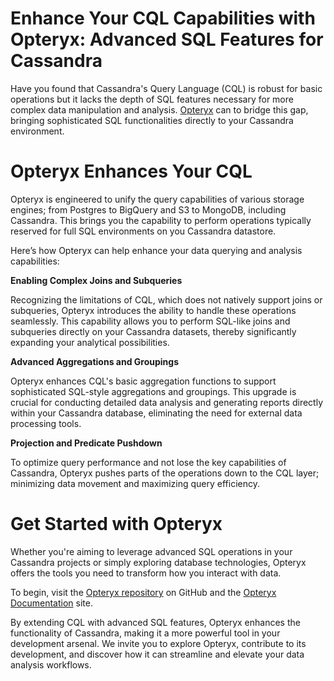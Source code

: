 <!--- Use Opteryx to Supercharge Cassandra with SQL Features --->

# Enhance Your CQL Capabilities with Opteryx: Advanced SQL Features for Cassandra

Have you found that Cassandra's Query Language (CQL) is robust for basic operations but it lacks the depth of SQL features necessary for more complex data manipulation and analysis. [Opteryx](https://opteryx.dev) can to bridge this gap, bringing sophisticated SQL functionalities directly to your Cassandra environment.

# Opteryx Enhances Your CQL

Opteryx is engineered to unify the query capabilities of various storage engines; from Postgres to BigQuery and S3 to MongoDB, including Cassandra. This brings you the capability to perform operations typically reserved for full SQL environments on you Cassandra datastore. 

Here’s how Opteryx can help enhance your data querying and analysis capabilities:

**Enabling Complex Joins and Subqueries**

Recognizing the limitations of CQL, which does not natively support joins or subqueries, Opteryx introduces the ability to handle these operations seamlessly. This capability allows you to perform SQL-like joins and subqueries directly on your Cassandra datasets, thereby significantly expanding your analytical possibilities.

**Advanced Aggregations and Groupings**

Opteryx enhances CQL's basic aggregation functions to support sophisticated SQL-style aggregations and groupings. This upgrade is crucial for conducting detailed data analysis and generating reports directly within your Cassandra database, eliminating the need for external data processing tools.

**Projection and Predicate Pushdown**

To optimize query performance and not lose the key capabilities of Cassandra, Opteryx pushes parts of the operations down to the CQL layer; minimizing data movement and maximizing query efficiency.

# Get Started with Opteryx

Whether you're aiming to leverage advanced SQL operations in your Cassandra projects or simply exploring database technologies, Opteryx offers the tools you need to transform how you interact with data.

To begin, visit the [Opteryx repository](https://github.com/mabel-dev/opteryx) on GitHub and the [Opteryx Documentation](https://opteryx.dev) site.

By extending CQL with advanced SQL features, Opteryx enhances the functionality of Cassandra, making it a more powerful tool in your development arsenal. We invite you to explore Opteryx, contribute to its development, and discover how it can streamline and elevate your data analysis workflows.